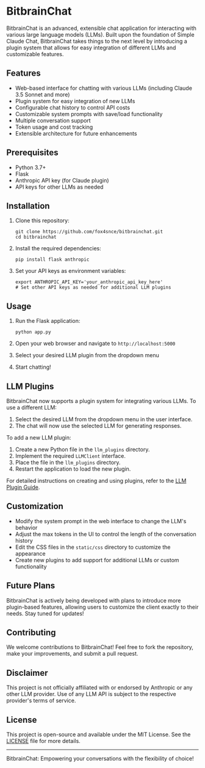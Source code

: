 # BitbrainChat

BitbrainChat is an advanced, extensible chat application for interacting with various large language models (LLMs). Built upon the foundation of Simple Claude Chat, BitbrainChat takes things to the next level by introducing a plugin system that allows for easy integration of different LLMs and customizable features.

## Features

- Web-based interface for chatting with various LLMs (including Claude 3.5 Sonnet and more)
- Plugin system for easy integration of new LLMs
- Configurable chat history to control API costs
- Customizable system prompts with save/load functionality
- Multiple conversation support
- Token usage and cost tracking
- Extensible architecture for future enhancements

## Prerequisites

- Python 3.7+
- Flask
- Anthropic API key (for Claude plugin)
- API keys for other LLMs as needed

## Installation

1. Clone this repository:
   ```
   git clone https://github.com/fox4snce/bitbrainchat.git
   cd bitbrainchat
   ```

2. Install the required dependencies:
   ```
   pip install flask anthropic
   ```

3. Set your API keys as environment variables:
   ```
   export ANTHROPIC_API_KEY='your_anthropic_api_key_here'
   # Set other API keys as needed for additional LLM plugins
   ```

## Usage

1. Run the Flask application:
   ```
   python app.py
   ```

2. Open your web browser and navigate to `http://localhost:5000`

3. Select your desired LLM plugin from the dropdown menu

4. Start chatting!

## LLM Plugins

BitbrainChat now supports a plugin system for integrating various LLMs. To use a different LLM:

1. Select the desired LLM from the dropdown menu in the user interface.
2. The chat will now use the selected LLM for generating responses.

To add a new LLM plugin:

1. Create a new Python file in the `llm_plugins` directory.
2. Implement the required `LLMClient` interface.
3. Place the file in the `llm_plugins` directory.
4. Restart the application to load the new plugin.

For detailed instructions on creating and using plugins, refer to the [LLM Plugin Guide](llm_plugin_guide.md).

## Customization

- Modify the system prompt in the web interface to change the LLM's behavior
- Adjust the max tokens in the UI to control the length of the conversation history
- Edit the CSS files in the `static/css` directory to customize the appearance
- Create new plugins to add support for additional LLMs or custom functionality

## Future Plans

BitbrainChat is actively being developed with plans to introduce more plugin-based features, allowing users to customize the client exactly to their needs. Stay tuned for updates!

## Contributing

We welcome contributions to BitbrainChat! Feel free to fork the repository, make your improvements, and submit a pull request.

## Disclaimer

This project is not officially affiliated with or endorsed by Anthropic or any other LLM provider. Use of any LLM API is subject to the respective provider's terms of service.

## License

This project is open-source and available under the MIT License. See the [LICENSE](LICENSE) file for more details.

---

BitbrainChat: Empowering your conversations with the flexibility of choice!